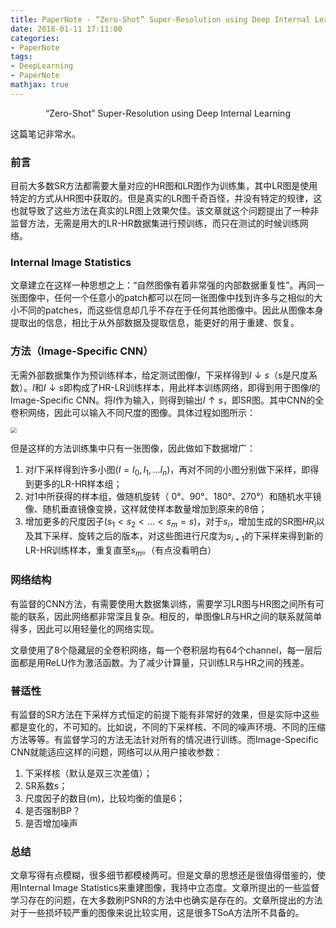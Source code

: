 ```yaml
---
title: PaperNote - “Zero-Shot” Super-Resolution using Deep Internal Learning
date: 2018-01-11 17:11:00
categories:
- PaperNote
tags:
- DeepLearning
- PaperNote
mathjax: true
---
```


<center>“Zero-Shot” Super-Resolution using Deep Internal Learning</center>

这篇笔记非常水。



<!-- more -->



### 前言

目前大多数SR方法都需要大量对应的HR图和LR图作为训练集，其中LR图是使用特定的方式从HR图中获取的。但是真实的LR图千奇百怪，并没有特定的规律，这也就导致了这些方法在真实的LR图上效果欠佳。该文章就这个问题提出了一种非监督方法，无需是用大的LR-HR数据集进行预训练，而只在测试的时候训练网络。

### Internal Image Statistics

文章建立在这样一种思想之上：“自然图像有着非常强的内部数据重复性”。再同一张图像中，任何一个任意小的patch都可以在同一张图像中找到许多与之相似的大小不同的patches，而这些信息却几乎不存在于任何其他图像中。因此从图像本身提取出的信息，相比于从外部数据及提取信息，能更好的用于重建、恢复。

### 方法（Image-Specific CNN）

无需外部数据集作为预训练样本，给定测试图像$I$，下采样得到$I\downarrow{s}$（s是尺度系数）。$I$和$I\downarrow{s}$即构成了HR-LR训练样本，用此样本训练网络，即得到用于图像$I$的Image-Specific CNN。将$I$作为输入，则得到输出$I\uparrow{s}$，即SR图。其中CNN的全卷积网络，因此可以输入不同尺度的图像。具体过程如图所示：

<img src="https://github.com/mengyangniu/images/blob/master/zssr-Figure4.png?raw=true" style="zoom:60%"/>

但是这样的方法训练集中只有一张图像，因此做如下数据增广：

1. 对$I$下采样得到许多小图($I=I_0,I_1,…I_n$)，再对不同的小图分别做下采样，即得到更多的LR-HR样本组；
2. 对1中所获得的样本组，做随机旋转（ 0°、90°、180°、270°）和随机水平镜像、随机垂直镜像变换，这样就使样本数量增加到原来的8倍；
3. 增加更多的尺度因子($s_1<s_2<…<s_m=s$)，对于$s_i$，增加生成的SR图$HR_i$以及其下采样、旋转之后的版本，对这些图进行尺度为$s_{i+1}$的下采样来得到新的LR-HR训练样本，重复直至$s_m$。（有点没看明白）

### 网络结构

有监督的CNN方法，有需要使用大数据集训练，需要学习LR图与HR图之间所有可能的联系，因此网络都非常深且复杂。相反的，单图像LR与HR之间的联系就简单得多，因此可以用轻量化的网络实现。

文章使用了8个隐藏层的全卷积网络，每一个卷积层均有64个channel，每一层后面都是用ReLU作为激活函数。为了减少计算量，只训练LR与HR之间的残差。

### 普适性

有监督的SR方法在下采样方式恒定的前提下能有非常好的效果，但是实际中这些都是变化的，不可知的。比如说，不同的下采样核、不同的噪声环境、不同的压缩方法等等。有监督学习的方法无法针对所有的情况进行训练。而Image-Specific CNN就能适应这样的问题，网络可以从用户接收参数：

1. 下采样核（默认是双三次差值）；
2. SR系数s；
3. 尺度因子的数目(m)，比较均衡的值是6；
4. 是否强制BP？
5. 是否增加噪声

### 总结

文章写得有点模糊，很多细节都模棱两可。但是文章的思想还是很值得借鉴的，使用Internal Image Statistics来重建图像，我持中立态度。文章所提出的一些监督学习存在的问题，在大多数刷PSNR的方法中也确实是存在的。文章所提出的方法对于一些损坏较严重的图像来说比较实用，这是很多TSoA方法所不具备的。